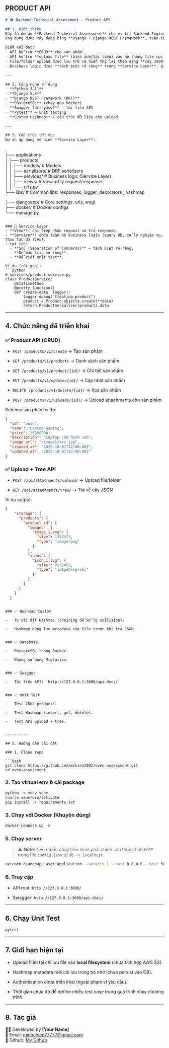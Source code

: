 
## PRODUCT API

```markdown
# 🛠️ Backend Technical Assessment - Product API

## 1. Giới thiệu
Đây là dự án **Backend Technical Assessment** cho vị trí Backend Engineer.  
Ứng dụng được xây dựng bằng **Django + Django REST Framework**, tuân thủ chuẩn **RESTful API** để quản lý **sản phẩm (Products)** và xử lý **file upload** với một **cấu trúc Hashmap tự cài đặt**.

Điểm nổi bật:
- API hỗ trợ **CRUD** cho sản phẩm.
- API hỗ trợ **upload file** (hình ảnh/tài liệu) vào hệ thống file cục bộ.
- File/folder upload được lưu trữ và hiển thị lại theo dạng **cây JSON** với thư mục lồng nhau.
- Business logic được **tách biệt rõ ràng** trong **Service Layer**, giúp code dễ bảo trì, mở rộng, kiểm thử.

---

## 2. Công nghệ sử dụng
- **Python 3.11**
- **Django 5.x**
- **Django REST Framework (DRF)**
- **PostgreSQL** (chạy qua Docker)
- **Swagger (drf-yasg)** – tài liệu API
- **Pytest** – unit testing
- **Custom Hashmap** – cấu trúc dữ liệu cho upload

---

## 3. Cấu trúc thư mục
Dự án áp dụng mô hình **Service Layer**:


```

.  
├── applications  
│ ├── products  
│ │ ├── models/ # Models  
│ │ ├── serializers/ # DRF serializers  
│ │ ├── services/ # Business logic (Service Layer)  
│ │ ├── views/ # View xử lý request/response  
│ │ └── urls.py  
├── libs/ # Common libs: responses, logger, decorators , hashmap

├── djangoapp/ # Core settings, urls, wsgi  
├── docker/ # Docker configs  
└── manage.py

```

### 🔹 Service Layer
- **View**: chỉ tiếp nhận request và trả response.
- **Service**: chứa toàn bộ business logic (query DB, xử lý nghiệp vụ, thao tác dữ liệu).
- Lợi ích:
  - **SoC (Separation of Concerns)** – tách biệt rõ ràng.
  - **Dễ bảo trì, mở rộng**.
  - **Dễ viết unit test**.

Ví dụ (rút gọn):
```python
# services/product_service.py
class ProductService:
    @staticmethod
    @pretty_function()
    def create(data, logger):
        logger.debug("Creating product")
        product = Product.objects.create(**data)
        return ProductSerializer(product).data

```

----------

## 4. Chức năng đã triển khai

### ✅ Product API (CRUD)

-   `POST /products/v1/create` → Tạo sản phẩm
    
-   `GET /products/v1/products` → Danh sách sản phẩm
    
-   `GET /products/v1/product/{id}/` → Chi tiết sản phẩm
    
-   `PUT /products/v1/update/{id}/` → Cập nhật sản phẩm
    
-   `DELETE /products/v1/delete/{id}/` → Xoá sản phẩm

-   `POST /products/v1/uploads/{id}/` → Upload attachments cho sản phẩm

    

Schema sản phẩm ví dụ:

```json
{
  "id": "uuid",
  "name": "Laptop Gaming",
  "price": 25000000,
  "description": "Laptop cấu hình cao",
  "image_url": "/images/xxx.jpg",
  "created_at": "2025-10-01T12:00:00Z",
  "updated_at": "2025-10-01T12:00:00Z"
}

```

### ✅ Upload + Tree API

-   `POST /api/attachments/upload/` → Upload file/folder
    
-   `GET /api/attachments/tree/` → Trả về cây JSON
    

Ví dụ output:

```json
{
    "storage": {
      "products": {
        "product_id": {
          "images": {
            "image_1.png": {
              "size": 1358373,
              "type": "image/png"
            }
          },
          "icons": {
            "icon_1.svg": {
              "size": 2826452,
              "type": "image/svg+xml"
            }
          }
        }
      }
    }
  }
```

```

### ✅ Hashmap Custom

-   Tự cài đặt Hashmap (chaining để xử lý collision).
    
-   Hashmap dùng lưu metadata của file trước khi trả JSON.
    

### ✅ Database

-   PostgreSQL trong Docker.
    
-   Không sử dụng Migration.
    

### ✅ Swagger

-   Tài liệu API: `http://127.0.0.1:3000/api-docs/`
    

### ✅ Unit Test

-   Test CRUD products.
    
-   Test Hashmap (insert, get, delete).
    
-   Test API upload + tree.
    

----------

## 5. Hướng dẫn cài đặt

### 1. Clone repo

```bash
git clone https://github.com/mchien2002/oven-assessment.git
cd oven-assessment

```

### 2. Tạo virtual env & cài package

```bash
python -m venv venv
source venv/bin/activate
pip install -r requirements.txt

```

### 3. Chạy với Docker (Khuyên dùng)

```bash
docker-compose up -d

```

### 5. Chạy server

> ⚠️ **Note**: Nếu muốn chạy trên local phải chỉnh sửa thuộc tính `HOST` trong file `config.json` từ `db -> localhost.`

```bash
uvicorn djangoapp.asgi:application --workers 1 --host 0.0.0.0 --port 3000

```

### 6. Truy cập

-   API root: `http://127.0.0.1:3000/`
    
-   Swagger: `http://127.0.0.1:3000/api-docs/`
    

----------

## 6. Chạy Unit Test

```bash
pytest

```
    
----------

## 7. Giới hạn hiện tại

-   Upload hiện tại chỉ lưu file vào **local filesystem** (chưa tích hợp AWS S3).
    
-   Hashmap metadata mới chỉ lưu trong bộ nhớ (chưa persist vào DB).
    
-   Authentication chưa triển khai (ngoài phạm vi yêu cầu).

-   Thời gian chưa đủ để define nhiều test case trong quá trình chạy chương trình.
    

----------

## 8. Tác giả

👨‍💻 Developed by **[Your Name]**  
📧 Email: [minhchien77777@gmail.com](mailto:minhchien77777@gmail.com)  
📂 Github: [My Github](https://github.com/mchien2002)


